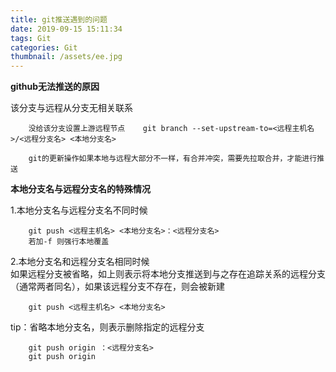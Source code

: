 ```yaml
---
title: git推送遇到的问题
date: 2019-09-15 15:11:34
tags: Git
categories: Git
thumbnail: /assets/ee.jpg
---
```


**github无法推送的原因**

该分支与远程从分支无相关联系 


        没给该分支设置上游远程节点    git branch --set-upstream-to=<远程主机名>/<远程分支名> <本地分支名>

        git的更新操作如果本地与远程大部分不一样，有合并冲突，需要先拉取合并，才能进行推送
<!-- more -->


**本地分支名与远程分支名的特殊情况**

1.本地分支名与远程分支名不同时候

        git push <远程主机名> <本地分支名>：<远程分支名>   
        若加-f 则强行本地覆盖


2.本地分支名和远程分支名相同时候   
如果远程分支被省略，如上则表示将本地分支推送到与之存在追踪关系的远程分支（通常两者同名），如果该远程分支不存在，则会被新建

        git push <远程主机名> <本地分支名> 

tip：省略本地分支名，则表示删除指定的远程分支

        git push origin ：<远程分支名> 
        git push origin 


